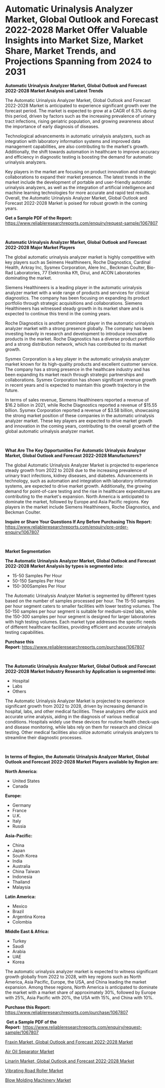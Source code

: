 <p><h1>Automatic Urinalysis Analyzer Market, Global Outlook and Forecast 2022-2028 Market Offer Valuable Insights into Market Size, Market Share, Market Trends, and Projections Spanning from 2024 to 2031</h1></p><p><strong>Automatic Urinalysis Analyzer Market, Global Outlook and Forecast 2022-2028 Market Analysis and Latest Trends</strong></p>
<p><p>The Automatic Urinalysis Analyzer Market, Global Outlook and Forecast 2022-2028 Market is anticipated to experience significant growth over the forecast period. The market is expected to grow at a CAGR of 6.3% during this period, driven by factors such as the increasing prevalence of urinary tract infections, rising geriatric population, and growing awareness about the importance of early diagnosis of diseases.</p><p>Technological advancements in automatic urinalysis analyzers, such as integration with laboratory information systems and improved data management capabilities, are also contributing to the market's growth. Additionally, the shift towards automation in healthcare to improve accuracy and efficiency in diagnostic testing is boosting the demand for automatic urinalysis analyzers.</p><p>Key players in the market are focusing on product innovation and strategic collaborations to expand their market presence. The latest trends in the market include the development of portable and user-friendly automatic urinalysis analyzers, as well as the integration of artificial intelligence and machine learning technologies for more accurate and rapid test results. Overall, the Automatic Urinalysis Analyzer Market, Global Outlook and Forecast 2022-2028 Market is poised for robust growth in the coming years.</p></p>
<p><strong>Get a Sample PDF of the Report:&nbsp;</strong> <a href="https://www.reliableresearchreports.com/enquiry/request-sample/1067807">https://www.reliableresearchreports.com/enquiry/request-sample/1067807</a></p>
<p>&nbsp;</p>
<p><strong>Automatic Urinalysis Analyzer Market, Global Outlook and Forecast 2022-2028 Major Market Players</strong></p>
<p><p>The global automatic urinalysis analyzer market is highly competitive with key players such as Seimens Healthineers, Roche Diagnostics, Cardinal Health, Arkray Inc, Sysmex Corporation, Alere Inc., Beckman Coulter, Bio-Rad Laboratories, 77 Elektronika Kft, Dirui, and ACON Laboratories dominating the market.</p><p>Siemens Healthineers is a leading player in the automatic urinalysis analyzer market with a wide range of products and services for clinical diagnostics. The company has been focusing on expanding its product portfolio through strategic acquisitions and collaborations. Siemens Healthineers has witnessed steady growth in its market share and is expected to continue this trend in the coming years.</p><p>Roche Diagnostics is another prominent player in the automatic urinalysis analyzer market with a strong presence globally. The company has been investing heavily in research and development to introduce innovative products in the market. Roche Diagnostics has a diverse product portfolio and a strong distribution network, which has contributed to its market growth.</p><p>Sysmex Corporation is a key player in the automatic urinalysis analyzer market known for its high-quality products and excellent customer service. The company has a strong presence in the healthcare industry and has been expanding its market reach through strategic partnerships and collaborations. Sysmex Corporation has shown significant revenue growth in recent years and is expected to maintain this growth trajectory in the future.</p><p>In terms of sales revenue, Siemens Healthineers reported a revenue of $16.2 billion in 2021, while Roche Diagnostics reported a revenue of $15.55 billion. Sysmex Corporation reported a revenue of $3.58 billion, showcasing the strong market position of these companies in the automatic urinalysis analyzer market. These key players are expected to drive market growth and innovation in the coming years, contributing to the overall growth of the global automatic urinalysis analyzer market.</p></p>
<p>&nbsp;</p>
<p><strong>What Are The Key Opportunities For Automatic Urinalysis Analyzer Market, Global Outlook and Forecast 2022-2028 Manufacturers?</strong></p>
<p><p>The global Automatic Urinalysis Analyzer Market is projected to experience steady growth from 2022 to 2028 due to the increasing prevalence of urinary tract infections, kidney diseases, and diabetes. Advancements in technology, such as automation and integration with laboratory information systems, are expected to drive market growth. Additionally, the growing demand for point-of-care testing and the rise in healthcare expenditures are contributing to the market's expansion. North America is anticipated to dominate the market, followed by Europe and Asia Pacific regions. Key players in the market include Siemens Healthineers, Roche Diagnostics, and Beckman Coulter.</p></p>
<p><strong>Inquire or Share Your Questions If Any Before Purchasing This Report:</strong> <a href="https://www.reliableresearchreports.com/enquiry/pre-order-enquiry/1067807">https://www.reliableresearchreports.com/enquiry/pre-order-enquiry/1067807</a></p>
<p>&nbsp;</p>
<p><strong>Market Segmentation</strong></p>
<p><strong>The Automatic Urinalysis Analyzer Market, Global Outlook and Forecast 2022-2028 Market Analysis by types is segmented into:</strong></p>
<p><ul><li>15-50 Samples Per Hour</li><li>50-150 Samples Per Hour</li><li>150-300Samples Per Hour</li></ul></p>
<p><p>The Automatic Urinalysis Analyzer Market is segmented by different types based on the number of samples processed per hour. The 15-50 samples per hour segment caters to smaller facilities with lower testing volumes. The 50-150 samples per hour segment is suitable for medium-sized labs, while the 150-300 samples per hour segment is designed for larger laboratories with high testing volumes. Each market type addresses the specific needs of different healthcare facilities, providing efficient and accurate urinalysis testing capabilities.</p></p>
<p><strong>Purchase this Report:&nbsp;</strong><a href="https://www.reliableresearchreports.com/purchase/1067807">https://www.reliableresearchreports.com/purchase/1067807</a></p>
<p>&nbsp;</p>
<p><strong>The Automatic Urinalysis Analyzer Market, Global Outlook and Forecast 2022-2028 Market Industry Research by Application is segmented into:</strong></p>
<p><ul><li>Hospital</li><li>Labs</li><li>Others</li></ul></p>
<p><p>The Automatic Urinalysis Analyzer Market is projected to experience significant growth from 2022 to 2028, driven by increasing demand in hospital, labs, and other medical facilities. These analyzers offer quick and accurate urine analysis, aiding in the diagnosis of various medical conditions. Hospitals widely use these devices for routine health check-ups and disease monitoring, while labs rely on them for research and clinical testing. Other medical facilities also utilize automatic urinalysis analyzers to streamline their diagnostic processes.</p></p>
<p>&nbsp;</p>
<p><strong>In terms of Region, the Automatic Urinalysis Analyzer Market, Global Outlook and Forecast 2022-2028 Market Players available by Region are:</strong></p>
<p>
    <p> <strong> North America: </strong>
        <ul>
            <li>United States</li>
            <li>Canada</li>
        </ul>
        </p> 
    <p> <strong> Europe: </strong>
        <ul>
            <li>Germany</li>
            <li>France</li>
            <li>U.K.</li>
            <li>Italy</li>
            <li>Russia</li>
        </ul>
        </p> 
    <p> <strong> Asia-Pacific: </strong>
        <ul>
            <li>China</li>
            <li>Japan</li>
            <li>South Korea</li>
            <li>India</li>
            <li>Australia</li>
            <li>China Taiwan</li>
            <li>Indonesia</li>
            <li>Thailand</li>
            <li>Malaysia</li>
        </ul>
        </p> 
    <p> <strong> Latin America: </strong>
        <ul>
            <li>Mexico</li>
            <li>Brazil</li>
            <li>Argentina Korea</li>
            <li>Colombia</li>
        </ul>
        </p> 
    <p> <strong> Middle East & Africa: </strong>
        <ul>
            <li>Turkey</li>
            <li>Saudi</li>
            <li>Arabia</li>
            <li>UAE</li>
            <li>Korea</li>
        </ul>
    </p>
    </p>
<p><p>The automatic urinalysis analyzer market is expected to witness significant growth globally from 2022 to 2028, with key regions such as North America, Asia Pacific, Europe, the USA, and China leading the market expansion. Among these regions, North America is anticipated to dominate the market with a market share of approximately 30%, followed by Europe with 25%, Asia Pacific with 20%, the USA with 15%, and China with 10%.</p></p>
<p><strong>Purchase this Report: </strong><a href="https://www.reliableresearchreports.com/purchase/1067807">https://www.reliableresearchreports.com/purchase/1067807</a></p>
<p>&nbsp;<strong>Get a Sample PDF of the Report:&nbsp;&nbsp;</strong><a href="https://www.reliableresearchreports.com/enquiry/request-sample/1067807">https://www.reliableresearchreports.com/enquiry/request-sample/1067807</a></p>
<p><strong></strong></p>
<p><p><a href="https://github.com/RoccoManning/Market-Research-Report-List-3/blob/main/fraxin-market-global-outlook-and-forecast-2022-2028-market.md">Fraxin Market, Global Outlook and Forecast 2022-2028 Market</a></p><p><a href="https://medium.com/@kanew14036/air-oil-separator-market-research-report-its-history-and-forecast-2024-to-2031-8ec7bea8dab1">Air Oil Separator Market</a></p><p><a href="https://github.com/edytherolanlouisejk1miz0wig/Market-Research-Report-List-1/blob/main/linarin-market-global-outlook-and-forecast-2022-2028-market.md">Linarin Market, Global Outlook and Forecast 2022-2028 Market</a></p><p><a href="https://medium.com/@emiliomartelli542/vibrating-road-roller-market-size-reveals-the-best-marketing-channels-in-global-industry-6847008283e9">Vibrating Road Roller Market</a></p><p><a href="https://medium.com/@scanw41036/blow-molding-machinery-market-the-key-to-successful-business-strategy-forecast-till-2031-e118be195724">Blow Molding Machinery Market</a></p></p>